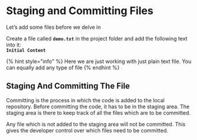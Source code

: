 # Staging and Committing Files

Let’s add some files before we delve in

Create a file called **`demo.txt`** in the project folder and add the following text into it:  
**`Initial Content`**

{% hint style="info" %}
Here we are just working with just plain text file. You can equally add any type of file
{% endhint %}

## Staging And Committing The File

Committing is the process in which the code is added to the local repository. Before committing the code, it has to be in the staging area. The staging area is there to keep track of all the files which are to be committed.

Any file which is not added to the staging area will not be committed. This gives the developer control over which files need to be committed.

### 

